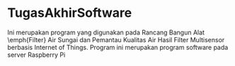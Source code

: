 # TugasAkhirSoftware
Ini merupakan program yang digunakan pada Rancang Bangun Alat \emph{Filter} Air Sungai dan Pemantau Kualitas Air Hasil Filter Multisensor berbasis Internet of Things. Program ini merupakan program software pada server Raspberry Pi
